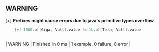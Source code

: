 ## WARNING

[+] __Prefixes might cause errors due to java's primitive types overflow__
```scala
	[+] 1000.of[Giga, Volt].value != 1L.of[Tera, Volt].value  
   
```

| WARNING | Finished in 0 ms | 1 example, 0 failure, 0 error |

